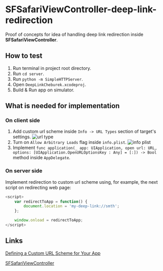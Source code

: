 # SFSafariViewController-deep-link-redirection
Proof of concepts for idea of handling deep link redirection inside **SFSafariViewController**.

## How to test 

1. Run terminal in project root directory.
2. Run `cd server`.
3. Run `python -m SimpleHTTPServer`.
4. Open `DeepLinkCheburek.xcodeproj`.
5. Build & Run app on simulator. 

## What is needed for implementation

### On client side

1. Add custom url scheme inside `Info -> URL Types` section of target's settings.
![url type](https://i.imgur.com/3EL5j16.png)
2. Turn on `Allow Arbitrary Loads` flag inside `info.plist`.
![info plist](https://i.imgur.com/eq3U3VY.png)
3. Implement `func application(_ app: UIApplication, open url: URL, options: [UIApplication.OpenURLOptionsKey : Any] = [:]) -> Bool` method inside `AppDelegate`.

### On server side

Implement redirection to custom url scheme using, for example, the next script on redirecting web page:
``` javascript
<script>
    var redirectToApp = function() {
        document.location = 'my-deep-link://smth';
    };

    window.onload = redirectToApp;
</script>
```

## Links
[Defining a Custom URL Scheme for Your App](https://developer.apple.com/documentation/uikit/inter-process_communication/allowing_apps_and_websites_to_link_to_your_content/defining_a_custom_url_scheme_for_your_app)

[SFSafariViewController](https://developer.apple.com/documentation/safariservices/sfsafariviewcontroller)
